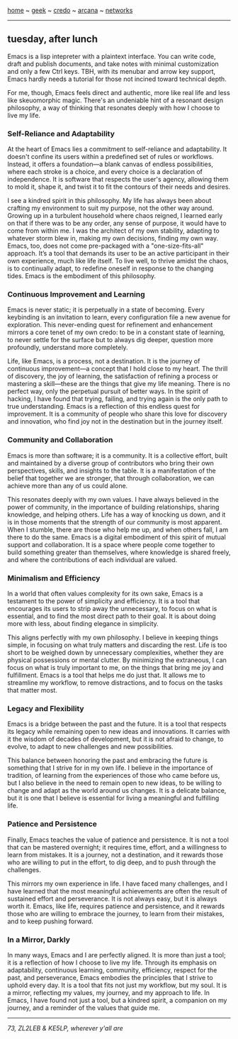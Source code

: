 [home](README.md) ~ [geek](geekcode.md) ~ [credo](credo.md) ~ [arcana](arcana.md) ~ [networks](networking.md)

-----

## tuesday, after lunch

Emacs is a lisp intepreter with a plaintext interface. You can write code, draft and publish documents, and take notes with minimal customization and only a few Ctrl keys. TBH, with its menubar and arrow key support, Emacs hardly needs a tutorial for those not incined toward technical depth.

For me, though, Emacs feels direct and authentic, more like real life and less like skeuomorphic magic. There's an undeniable hint of a resonant design philosophy, a way of thinking that resonates deeply with how I choose to live my life. 

### Self-Reliance and Adaptability

At the heart of Emacs lies a commitment to self-reliance and adaptability. It doesn't confine its users within a predefined set of rules or workflows. Instead, it offers a foundation—a blank canvas of endless possibilities, where each stroke is a choice, and every choice is a declaration of independence. It is software that respects the user's agency, allowing them to mold it, shape it, and twist it to fit the contours of their needs and desires.

I see a kindred spirit in this philosophy. My life has always been about crafting my environment to suit my purpose, not the other way around. Growing up in a turbulent household where chaos reigned, I learned early on that if there was to be any order, any sense of purpose, it would have to come from within me. I was the architect of my own stability, adapting to whatever storm blew in, making my own decisions, finding my own way. Emacs, too, does not come pre-packaged with a "one-size-fits-all" approach. It’s a tool that demands its user to be an active participant in their own experience, much like life itself. To live well, to thrive amidst the chaos, is to continually adapt, to redefine oneself in response to the changing tides. Emacs is the embodiment of this philosophy.

### Continuous Improvement and Learning

Emacs is never static; it is perpetually in a state of becoming. Every keybinding is an invitation to learn, every configuration file a new avenue for exploration. This never-ending quest for refinement and enhancement mirrors a core tenet of my own credo: to be in a constant state of learning, to never settle for the surface but to always dig deeper, question more profoundly, understand more completely.

Life, like Emacs, is a process, not a destination. It is the journey of continuous improvement—a concept that I hold close to my heart. The thrill of discovery, the joy of learning, the satisfaction of refining a process or mastering a skill—these are the things that give my life meaning. There is no perfect way, only the perpetual pursuit of better ways. In the spirit of hacking, I have found that trying, failing, and trying again is the only path to true understanding. Emacs is a reflection of this endless quest for improvement. It is a community of people who share this love for discovery and innovation, who find joy not in the destination but in the journey itself.

### Community and Collaboration

Emacs is more than software; it is a community. It is a collective effort, built and maintained by a diverse group of contributors who bring their own perspectives, skills, and insights to the table. It is a manifestation of the belief that together we are stronger, that through collaboration, we can achieve more than any of us could alone.

This resonates deeply with my own values. I have always believed in the power of community, in the importance of building relationships, sharing knowledge, and helping others. Life has a way of knocking us down, and it is in those moments that the strength of our community is most apparent. When I stumble, there are those who help me up, and when others fall, I am there to do the same. Emacs is a digital embodiment of this spirit of mutual support and collaboration. It is a space where people come together to build something greater than themselves, where knowledge is shared freely, and where the contributions of each individual are valued.

### Minimalism and Efficiency

In a world that often values complexity for its own sake, Emacs is a testament to the power of simplicity and efficiency. It is a tool that encourages its users to strip away the unnecessary, to focus on what is essential, and to find the most direct path to their goal. It is about doing more with less, about finding elegance in simplicity.

This aligns perfectly with my own philosophy. I believe in keeping things simple, in focusing on what truly matters and discarding the rest. Life is too short to be weighed down by unnecessary complexities, whether they are physical possessions or mental clutter. By minimizing the extraneous, I can focus on what is truly important to me, on the things that bring me joy and fulfillment. Emacs is a tool that helps me do just that. It allows me to streamline my workflow, to remove distractions, and to focus on the tasks that matter most.

### Legacy and Flexibility

Emacs is a bridge between the past and the future. It is a tool that respects its legacy while remaining open to new ideas and innovations. It carries with it the wisdom of decades of development, but it is not afraid to change, to evolve, to adapt to new challenges and new possibilities.

This balance between honoring the past and embracing the future is something that I strive for in my own life. I believe in the importance of tradition, of learning from the experiences of those who came before us, but I also believe in the need to remain open to new ideas, to be willing to change and adapt as the world around us changes. It is a delicate balance, but it is one that I believe is essential for living a meaningful and fulfilling life.

### Patience and Persistence

Finally, Emacs teaches the value of patience and persistence. It is not a tool that can be mastered overnight; it requires time, effort, and a willingness to learn from mistakes. It is a journey, not a destination, and it rewards those who are willing to put in the effort, to dig deep, and to push through the challenges.

This mirrors my own experience in life. I have faced many challenges, and I have learned that the most meaningful achievements are often the result of sustained effort and perseverance. It is not always easy, but it is always worth it. Emacs, like life, requires patience and persistence, and it rewards those who are willing to embrace the journey, to learn from their mistakes, and to keep pushing forward.

### In a Mirror, Darkly

In many ways, Emacs and I are perfectly aligned. It is more than just a tool; it is a reflection of how I choose to live my life. Through its emphasis on adaptability, continuous learning, community, efficiency, respect for the past, and perseverance, Emacs embodies the principles that I strive to uphold every day. It is a tool that fits not just my workflow, but my soul. It is a mirror, reflecting my values, my journey, and my approach to life. In Emacs, I have found not just a tool, but a kindred spirit, a companion on my journey, and a reminder of the values that guide me.

-----

*73, ZL2LEB & KE5LP, wherever y'all are*
